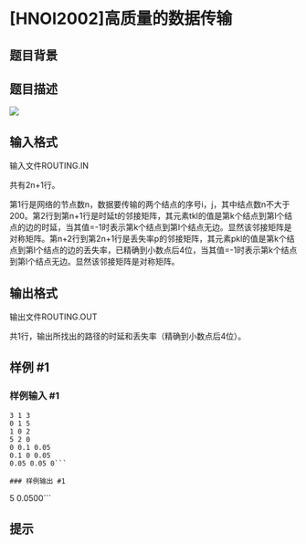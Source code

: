 # [HNOI2002]高质量的数据传输

## 题目背景



## 题目描述

![](https://cdn.luogu.com.cn/upload/pic/1325.png)


## 输入格式

输入文件ROUTING.IN

共有2n+1行。

第1行是网络的节点数n，数据要传输的两个结点的序号i，j，其中结点数n不大于200。第2行到第n+1行是时延t的邻接矩阵，其元素tkl的值是第k个结点到第l个结点的边的时延，当其值=-1时表示第k个结点到第l个结点无边。显然该邻接矩阵是对称矩阵。第n+2行到第2n+1行是丢失率p的邻接矩阵，其元素pkl的值是第k个结点到第l个结点的边的丢失率，已精确到小数点后4位，当其值=-1时表示第k个结点到第l个结点无边。显然该邻接矩阵是对称矩阵。


## 输出格式

输出文件ROUTING.OUT

共1行，输出所找出的路径的时延和丢失率（精确到小数点后4位）。


## 样例 #1

### 样例输入 #1
```
3 1 3                       
0 1 5
1 0 2
5 2 0
0 0.1 0.05
0.1 0 0.05
0.05 0.05 0```

### 样例输出 #1

```
5 0.0500```

## 提示


